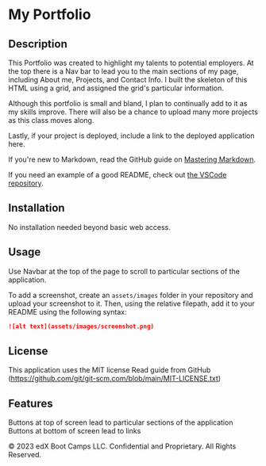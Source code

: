 # My Portfolio

## Description 

This Portfolio was created to highlight my talents to potential employers. At the top there is a Nav bar to lead you to the main sections of my page, including About me, Projects, and Contact Info. I built the skeleton of this HTML using a grid, and assigned the grid's particular information. 


Although this portfolio is small and bland, I plan to continually add to it as my skills improve. There will also be a chance to upload many more projects as this class moves along.

Lastly, if your project is deployed, include a link to the deployed application here.

If you're new to Markdown, read the GitHub guide on [Mastering Markdown](https://guides.github.com/features/mastering-markdown/).

If you need an example of a good README, check out [the VSCode repository](https://github.com/microsoft/vscode).


## Installation

No installation needed beyond basic web access.


## Usage 

Use Navbar at the top of the page to scroll to particular sections of the application.

To add a screenshot, create an `assets/images` folder in your repository and upload your screenshot to it. Then, using the relative filepath, add it to your README using the following syntax:

```md
![alt text](assets/images/screenshot.png)
```

## License

This application uses the MIT license
Read guide from GitHub (https://github.com/git/git-scm.com/blob/main/MIT-LICENSE.txt)

## Features

Buttons at top of screen lead to particular sections of the application
Buttons at bottom of screen lead to links


© 2023 edX Boot Camps LLC. Confidential and Proprietary. All Rights Reserved.